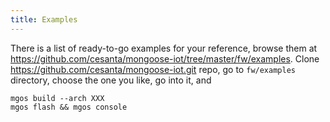 ```yaml
---
title: Examples
---
```


There is a list of ready-to-go examples for your reference,
browse them at https://github.com/cesanta/mongoose-iot/tree/master/fw/examples.
Clone https://github.com/cesanta/mongoose-iot.git repo, go to
`fw/examples` directory, choose the one you like, go into it, and

```
mgos build --arch XXX
mgos flash && mgos console
```
